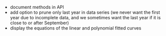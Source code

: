  - document methods in API
 - add option to prune only last year in data series (we never want the
   first year due to incomplete data, and we sometimes want the last year if
   it is close to or after September)
 - display the equations of the linear and polynomial fitted curves
